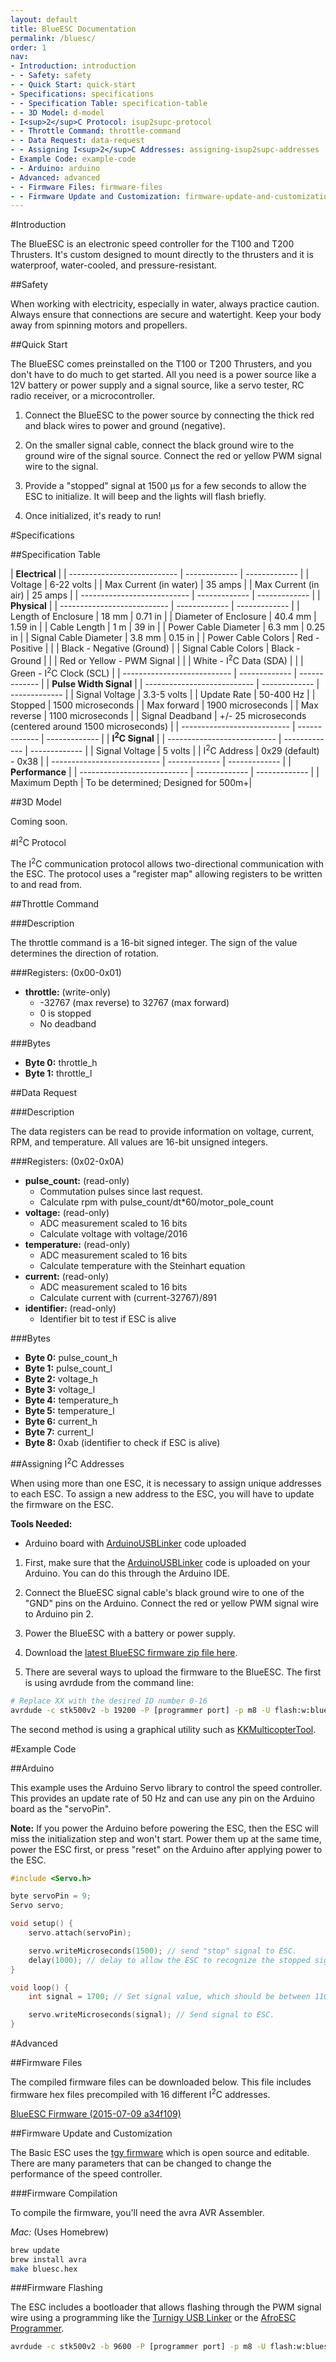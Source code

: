```yaml
---
layout: default
title: BlueESC Documentation
permalink: /bluesc/
order: 1
nav:
- Introduction: introduction
- - Safety: safety
- - Quick Start: quick-start
- Specifications: specifications
- - Specification Table: specification-table
- - 3D Model: d-model
- I<sup>2</sup>C Protocol: isup2supc-protocol
- - Throttle Command: throttle-command
- - Data Request: data-request
- - Assigning I<sup>2</sup>C Addresses: assigning-isup2supc-addresses
- Example Code: example-code
- - Arduino: arduino
- Advanced: advanced
- - Firmware Files: firmware-files
- - Firmware Update and Customization: firmware-update-and-customization
---
```


#Introduction

The BlueESC is an electronic speed controller for the T100 and T200 Thrusters. It's custom designed to mount directly to the thrusters and it is waterproof, water-cooled, and pressure-resistant.

##Safety 

<i class="fa fa-exclamation-triangle fa-fw fa-2x text-warning"></i> When working with electricity, especially in water, always practice caution. Always ensure that connections are secure and watertight. Keep your body away from spinning motors and propellers.

##Quick Start

The BlueESC comes preinstalled on the T100 or T200 Thrusters, and you don't have to do much to get started. All you need is a power source like a 12V battery or power supply and a signal source, like a servo tester, RC radio receiver, or a microcontroller.

1. Connect the BlueESC to the power source by connecting the thick red and black wires to power and ground (negative).

2. On the smaller signal cable, connect the black ground wire to the ground wire of the signal source. Connect the red or yellow PWM signal wire to the signal.

3. Provide a "stopped" signal at 1500 &mu;s for a few seconds to allow the ESC to initialize. It will beep and the lights will flash briefly.

4. Once initialized, it's ready to run!

#Specifications

##Specification Table

|                       **Electrical**                        |
| --------------------------- | ------------- | ------------- |
| Voltage                     | 6-22 volts                    |
| Max Current (in water)      | 35 amps                       |
| Max Current (in air)        | 25 amps                       |
| --------------------------- | ------------- | ------------- |
|                       **Physical**                          |
| --------------------------- | ------------- | ------------- |
| Length of Enclosure         | 18 mm         | 0.71 in       |
| Diameter of Enclosure       | 40.4 mm       | 1.59 in       |
| Cable Length                | 1 m           | 39 in         |
| Power Cable Diameter        | 6.3 mm        | 0.25 in       |
| Signal Cable Diameter       | 3.8 mm        | 0.15 in       |
| Power Cable Colors          | Red - Positive                |
|                             | Black - Negative (Ground)     |
| Signal Cable Colors         | Black - Ground                |
|                             | Red or Yellow - PWM Signal    |
|                             | White - I<sup>2</sup>C Data (SDA) |
|                             | Green - I<sup>2</sup>C Clock (SCL) |
| --------------------------- | ------------- | ------------- |
|                    **Pulse Width Signal**                   |
| --------------------------- | ------------- | ------------- |
| Signal Voltage              | 3.3-5 volts                   |
| Update Rate                 | 50-400 Hz                     |
| Stopped                     | 1500 microseconds             |
| Max forward                 | 1900 microseconds             |
| Max reverse                 | 1100 microseconds             |
| Signal Deadband             | +/- 25 microseconds (centered around 1500 microseconds) |
| --------------------------- | ------------- | ------------- |
|                   **I<sup>2</sup>C Signal**                 |
| --------------------------- | ------------- | ------------- |
| Signal Voltage              | 5 volts                       |
| I<sup>2</sup>C Address      | 0x29 (default) - 0x38         |
| --------------------------- | ------------- | ------------- |
|                    **Performance**                   |
| --------------------------- | ------------- | ------------- |
| Maximum Depth               | To be determined; Designed for 500m+|

##3D Model

Coming soon.

<!--
| File Type                  | Link                          |
| -------------------------- | ----------------------------- |
| SolidWorks Part (.sldprt)  | [BLUESC-R1.sldprt](#) |
| STEP (.step)               | [BLUESC-R1.step](#)   |
| IGES (.igs)                | [BLUESC-R1.igs](#) |
| STL (.stl)                 | [BLUESC-R1.stl](#) |
| All in a zip file (.zip)   | [BLUESC-R1.zip](#) |
-->

#I<sup>2</sup>C Protocol

The I<sup>2</sup>C communication protocol allows two-directional communication with the ESC. The protocol uses a "register map" allowing registers to be written to and read from.

##Throttle Command

###Description

The throttle command is a 16-bit signed integer. The sign of the value determines the direction of rotation.

###Registers: (0x00-0x01)

* **throttle:** (write-only)
	* -32767 (max reverse) to 32767 (max forward)
	* 0 is stopped
	* No deadband

###Bytes

* **Byte 0:** throttle_h  
* **Byte 1:** throttle_l

##Data Request

###Description

The data registers can be read to provide information on voltage, current, RPM, and temperature. All values are 16-bit unsigned integers.

###Registers: (0x02-0x0A)

* **pulse_count:** (read-only)
  * Commutation pulses since last request.
  * Calculate rpm with pulse_count/dt*60/motor_pole_count
* **voltage:** (read-only)
	* ADC measurement scaled to 16 bits
  * Calculate voltage with voltage/2016
* **temperature:** (read-only)
	* ADC measurement scaled to 16 bits
  * Calculate temperature with the Steinhart equation
* **current:** (read-only)
	* ADC measurement scaled to 16 bits
  * Calculate current with (current-32767)/891
* **identifier:** (read-only)
	* Identifier bit to test if ESC is alive

###Bytes

* **Byte 0:** pulse_count_h  
* **Byte 1:** pulse_count_l  
* **Byte 2:** voltage_h  
* **Byte 3:** voltage_l  
* **Byte 4:** temperature_h  
* **Byte 5:** temperature_l  
* **Byte 6:** current_h  
* **Byte 7:** current_l  
* **Byte 8:** 0xab (identifier to check if ESC is alive)

##Assigning I<sup>2</sup>C Addresses

When using more than one ESC, it is necessary to assign unique addresses to each ESC. To assign a new address to the ESC, you will have to update the firmware on the ESC.

**Tools Needed:**

* Arduino board with [ArduinoUSBLinker](#) code uploaded

1. First, make sure that the [ArduinoUSBLinker](#) code is uploaded on your Arduino. You can do this through the Arduino IDE.

2. Connect the BlueESC signal cable's black ground wire to one of the "GND" pins on the Arduino. Connect the red or yellow PWM signal wire to Arduino pin 2.

3. Power the BlueESC with a battery or power supply.

4. Download the [latest BlueESC firmware zip file here](/blueesc/firmware/blueesc_firmware_2015-07-09_a34f109.zip). 

5. There are several ways to upload the firmware to the BlueESC. The first is using avrdude from the command line:

~~~~~~~~~~ bash
# Replace XX with the desired ID number 0-16
avrdude -c stk500v2 -b 19200 -P [programmer port] -p m8 -U flash:w:blueesc_idXX.hex:i
~~~~~~~~~~~~~~~

The second method is using a graphical utility such as [KKMulticopterTool](#).

#Example Code

##Arduino

This example uses the Arduino Servo library to control the speed controller. This provides an update rate of 50 Hz and can use any pin on the Arduino board as the "servoPin".

**Note:** If you power the Arduino before powering the ESC, then the ESC will miss the initialization step and won't start. Power them up at the same time, power the ESC first, or press "reset" on the Arduino after applying power to the ESC.

~~~~~~~~~~ cpp
#include <Servo.h>

byte servoPin = 9;
Servo servo;

void setup() {
	servo.attach(servoPin);

	servo.writeMicroseconds(1500); // send "stop" signal to ESC.
	delay(1000); // delay to allow the ESC to recognize the stopped signal
}

void loop() {
	int signal = 1700; // Set signal value, which should be between 1100 and 1900

	servo.writeMicroseconds(signal); // Send signal to ESC.
}
~~~~~~~~~~~~~~~~

#Advanced

##Firmware Files

The compiled firmware files can be downloaded below. This file includes firmware hex files precompiled with 16 different I<sup>2</sup>C addresses.

[<i class="fa fa-download fa-fw"></i> BlueESC Firmware (2015-07-09 a34f109)](/blueesc/firmware/blueesc_firmware_2015-07-09_a34f109.zip)

##Firmware Update and Customization

The Basic ESC uses the [tgy firmware](http://github.com/bluerobotics/tgy) which is open source and editable. There are many parameters that can be changed to change the performance of the speed controller. 

###Firmware Compilation

To compile the firmware, you'll need the avra AVR Assembler.

*Mac:* (Uses Homebrew)

~~~ bash
brew update
brew install avra
make bluesc.hex
~~~

###Firmware Flashing

The ESC includes a bootloader that allows flashing through the PWM signal wire using a programming like the [Turnigy USB Linker](http://www.hobbyking.com/hobbyking/store/__10628__turnigy_usb_linker_for_aquastar_super_brain.html) or the [AfroESC Programmer](http://www.hobbyking.com/hobbyking/store/__39437__afro_esc_usb_programming_tool.html). 

~~~ bash
avrdude -c stk500v2 -b 9600 -P [programmer port] -p m8 -U flash:w:bluesc.hex:i
~~~
